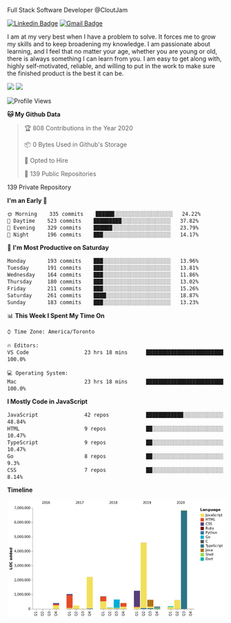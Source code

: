 Full Stack Software Developer @CloutJam

[![Linkedin Badge](https://img.shields.io/badge/-Jesse%20Okeya-6633cc?style=flat-square&logo=Linkedin&logoColor=white&link=https://www.linkedin.com/in/jesse-okeya-45a38510a/)](https://www.linkedin.com/in/jesse-okeya-45a38510a/) 
[![Gmail Badge](https://img.shields.io/badge/-jesseokeya@gmail.com-6633cc?style=flat-square&logo=Gmail&logoColor=white&link=mailto:jesseokeya@gmail.com)](mailto:jesseokeya@gmail.com)

I am at my very best when I have a problem to solve. It forces me to grow my skills and to keep broadening my knowledge. I am passionate about learning, and I feel that no matter your age, whether you are young or old, there is always something I can learn from you. I am easy to get along with, highly self-motivated, reliable, and willing to put in the work to make sure the finished product is the best it can be.

![](https://github-readme-stats.vercel.app/api?username=jesseokeya&show_icons=true&theme=radical) ![](https://github-readme-stats.vercel.app/api/top-langs/?username=jesseokeya&layout=compact&theme=radical)

<!--START_SECTION:waka-->
![Profile Views](http://img.shields.io/badge/Profile%20Views-0-blue)

**🐱 My Github Data** 

> 🏆 808 Contributions in the Year 2020
 > 
> 📦 0 Bytes Used in Github's Storage 
 > 
> 💼 Opted to Hire
 > 
> 📜 139 Public Repositories 
 > 
139 Private Repository 
 > 
**I'm an Early 🐤** 

```text
🌞 Morning    335 commits    ██████░░░░░░░░░░░░░░░░░░░   24.22% 
🌆 Daytime    523 commits    █████████░░░░░░░░░░░░░░░░   37.82% 
🌃 Evening    329 commits    ██████░░░░░░░░░░░░░░░░░░░   23.79% 
🌙 Night      196 commits    ███░░░░░░░░░░░░░░░░░░░░░░   14.17%

```
📅 **I'm Most Productive on Saturday** 

```text
Monday       193 commits    ███░░░░░░░░░░░░░░░░░░░░░░   13.96% 
Tuesday      191 commits    ███░░░░░░░░░░░░░░░░░░░░░░   13.81% 
Wednesday    164 commits    ███░░░░░░░░░░░░░░░░░░░░░░   11.86% 
Thursday     180 commits    ███░░░░░░░░░░░░░░░░░░░░░░   13.02% 
Friday       211 commits    ███░░░░░░░░░░░░░░░░░░░░░░   15.26% 
Saturday     261 commits    ████░░░░░░░░░░░░░░░░░░░░░   18.87% 
Sunday       183 commits    ███░░░░░░░░░░░░░░░░░░░░░░   13.23%

```


📊 **This Week I Spent My Time On** 

```text
⌚︎ Time Zone: America/Toronto

🔥 Editors: 
VS Code                  23 hrs 18 mins      █████████████████████████   100.0%

💻 Operating System: 
Mac                      23 hrs 18 mins      █████████████████████████   100.0%

```

**I Mostly Code in JavaScript** 

```text
JavaScript               42 repos            ████████████░░░░░░░░░░░░░   48.84% 
HTML                     9 repos             ██░░░░░░░░░░░░░░░░░░░░░░░   10.47% 
TypeScript               9 repos             ██░░░░░░░░░░░░░░░░░░░░░░░   10.47% 
Go                       8 repos             ██░░░░░░░░░░░░░░░░░░░░░░░   9.3% 
CSS                      7 repos             ██░░░░░░░░░░░░░░░░░░░░░░░   8.14%

```


**Timeline**

![Chart not found](https://raw.githubusercontent.com/jesseokeya/jesseokeya/master/charts/bar_graph.png) 


<!--END_SECTION:waka-->
